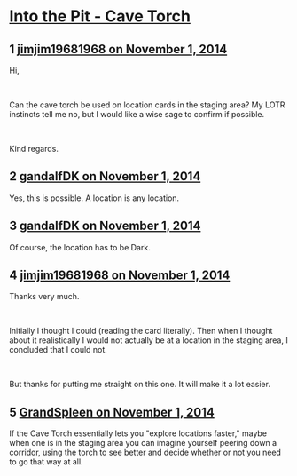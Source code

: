 # [Into the Pit - Cave Torch](https://community.fantasyflightgames.com/topic/126147-into-the-pit-cave-torch/)

## 1 [jimjim19681968 on November 1, 2014](https://community.fantasyflightgames.com/topic/126147-into-the-pit-cave-torch/?do=findComment&comment=1318514)

Hi,

 

Can the cave torch be used on location cards in the staging area? My LOTR instincts tell me no, but I would like a wise sage to confirm if possible.

 

Kind regards.

## 2 [gandalfDK on November 1, 2014](https://community.fantasyflightgames.com/topic/126147-into-the-pit-cave-torch/?do=findComment&comment=1318522)

Yes, this is possible. A location is any location.

## 3 [gandalfDK on November 1, 2014](https://community.fantasyflightgames.com/topic/126147-into-the-pit-cave-torch/?do=findComment&comment=1318523)

Of course, the location has to be Dark.

## 4 [jimjim19681968 on November 1, 2014](https://community.fantasyflightgames.com/topic/126147-into-the-pit-cave-torch/?do=findComment&comment=1318531)

Thanks very much.

 

Initially I thought I could (reading the card literally). Then when I thought about it realistically I would not actually be at a location in the staging area, I concluded that I could not.

 

But thanks for putting me straight on this one. It will make it a lot easier.

## 5 [GrandSpleen on November 1, 2014](https://community.fantasyflightgames.com/topic/126147-into-the-pit-cave-torch/?do=findComment&comment=1318885)

If the Cave Torch essentially lets you "explore locations faster," maybe when one is in the staging area you can imagine yourself peering down a corridor, using the torch to see better and decide whether or not you need to go that way at all.

